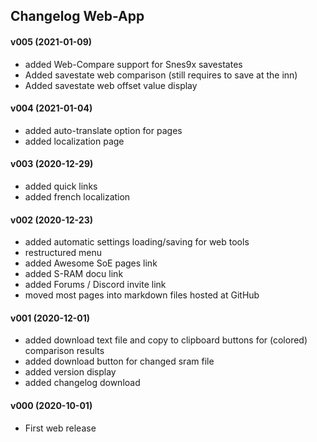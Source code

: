 ﻿## Changelog Web-App

#### v005 (2021-01-09)
* added Web-Compare support for Snes9x savestates
* Added savestate web comparison (still requires to save at the inn)
* Added savestate web offset value display

#### v004 (2021-01-04)
* added auto-translate option for pages
* added localization page

#### v003 (2020-12-29)
* added quick links
* added french localization

#### v002 (2020-12-23)
* added automatic settings loading/saving for web tools
* restructured menu
* added Awesome SoE pages link
* added S-RAM docu link
* added Forums / Discord invite link
* moved most pages into markdown files hosted at GitHub

#### v001 (2020-12-01)
* added download text file and copy to clipboard buttons for (colored) comparison results
* added download button for changed sram file
* added version display
* added changelog download

#### v000 (2020-10-01)
* First web release